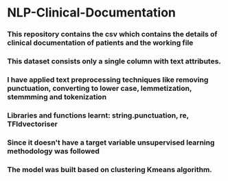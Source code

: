 # NLP-Clinical-Documentation
### This repository contains the csv which contains the details of clinical documentation of patients and the working file
### This dataset consists only a single column with text attributes. 
### I have applied text preprocessing techniques like removing punctuation, converting to lower case, lemmetization, stemmming and tokenization
### Libraries and functions learnt: string.punctuation, re, TFIdvectoriser
### Since it doesn't have a target variable unsupervised learning methodology was followed
### The model was built based on clustering Kmeans algorithm.
